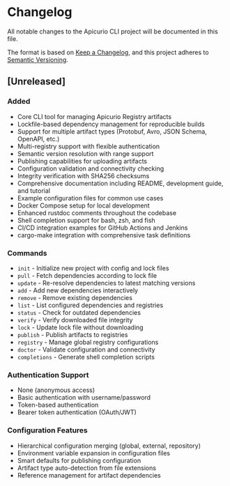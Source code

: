 # Changelog

All notable changes to the Apicurio CLI project will be documented in this file.

The format is based on [Keep a Changelog](https://keepachangelog.com/en/1.0.0/),
and this project adheres to [Semantic Versioning](https://semver.org/spec/v2.0.0.html).

## [Unreleased]

### Added
- Core CLI tool for managing Apicurio Registry artifacts
- Lockfile-based dependency management for reproducible builds
- Support for multiple artifact types (Protobuf, Avro, JSON Schema, OpenAPI, etc.)
- Multi-registry support with flexible authentication
- Semantic version resolution with range support
- Publishing capabilities for uploading artifacts
- Configuration validation and connectivity checking
- Integrity verification with SHA256 checksums
- Comprehensive documentation including README, development guide, and tutorial
- Example configuration files for common use cases
- Docker Compose setup for local development
- Enhanced rustdoc comments throughout the codebase
- Shell completion support for bash, zsh, and fish
- CI/CD integration examples for GitHub Actions and Jenkins
- cargo-make integration with comprehensive task definitions

### Commands
- `init` - Initialize new project with config and lock files
- `pull` - Fetch dependencies according to lock file
- `update` - Re-resolve dependencies to latest matching versions
- `add` - Add new dependencies interactively
- `remove` - Remove existing dependencies
- `list` - List configured dependencies and registries
- `status` - Check for outdated dependencies
- `verify` - Verify downloaded file integrity
- `lock` - Update lock file without downloading
- `publish` - Publish artifacts to registries
- `registry` - Manage global registry configurations
- `doctor` - Validate configuration and connectivity
- `completions` - Generate shell completion scripts

### Authentication Support
- None (anonymous access)
- Basic authentication with username/password
- Token-based authentication
- Bearer token authentication (OAuth/JWT)

### Configuration Features
- Hierarchical configuration merging (global, external, repository)
- Environment variable expansion in configuration files
- Smart defaults for publishing configuration
- Artifact type auto-detection from file extensions
- Reference management for artifact dependencies
